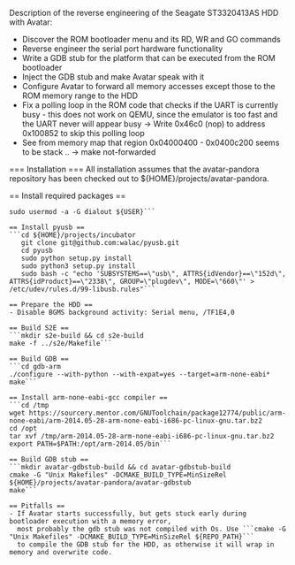 Description of the reverse engineering of the Seagate ST3320413AS HDD with Avatar:

- Discover the ROM bootloader menu and its RD, WR and GO commands
- Reverse engineer the serial port hardware functionality
- Write a GDB stub for the platform that can be executed from the ROM bootloader
- Inject the GDB stub and make Avatar speak with it
- Configure Avatar to forward all memory accesses except those to the ROM memory range to the HDD 
- Fix a polling loop in the ROM code that checks if the UART is currently busy - this does not work on 
  QEMU, since the emulator is too fast and the UART never will appear busy
  -> Write 0x46c0 (nop) to address 0x100852 to skip this polling loop
- See from memory map that region 0x04000400 - 0x0400c200 seems to be stack .. -> make not-forwarded

=== Installation ===
All installation assumes that the avatar-pandora repository has been checked out to ${HOME}/projects/avatar-pandora.

== Install required packages ==
```sudo apt-get-get install texinfo libexpat1-dev python2.7-dev liblua5.1-0-dev libsigc++-dev libsigc++-2.0-dev
sudo usermod -a -G dialout ${USER}```

== Install pyusb ==
```cd ${HOME}/projects/incubator
   git clone git@github.com:walac/pyusb.git
   cd pyusb
   sudo python setup.py install
   sudo python3 setup.py install
   sudo bash -c "echo 'SUBSYSTEMS==\"usb\", ATTRS{idVendor}==\"152d\", ATTRS{idProduct}==\"2338\", GROUP=\"plugdev\", MODE=\"660\"' > /etc/udev/rules.d/99-libusb.rules"```

== Prepare the HDD ==
- Disable BGMS background activity: Serial menu, /TF1E4,0

== Build S2E ==
```mkdir s2e-build && cd s2e-build
make -f ../s2e/Makefile```

== Build GDB ==
```cd gdb-arm
./configure --with-python --with-expat=yes --target=arm-none-eabi*
make```

== Install arm-none-eabi-gcc compiler ==
```cd /tmp
wget https://sourcery.mentor.com/GNUToolchain/package12774/public/arm-none-eabi/arm-2014.05-28-arm-none-eabi-i686-pc-linux-gnu.tar.bz2
cd /opt
tar xvf /tmp/arm-2014.05-28-arm-none-eabi-i686-pc-linux-gnu.tar.bz2
export PATH=$PATH:/opt/arm-2014.05/bin```

== Build GDB stub ==
```mkdir avatar-gdbstub-build && cd avatar-gdbstub-build
cmake -G "Unix Makefiles" -DCMAKE_BUILD_TYPE=MinSizeRel ${HOME}/projects/avatar-pandora/avatar-gdbstub
make```

== Pitfalls ==
- If Avatar starts successfully, but gets stuck early during bootloader execution with a memory error,
  most probably the gdb stub was not compiled with Os. Use ```cmake -G "Unix Makefiles" -DCMAKE_BUILD_TYPE=MinSizeRel ${REPO_PATH}```
  to compile the GDB stub for the HDD, as otherwise it will wrap in memory and overwrite code.
